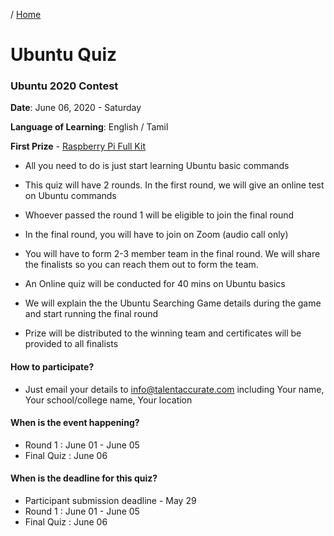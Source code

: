/ [Home](index.md)

# Ubuntu Quiz

### Ubuntu 2020 Contest

**Date**: June 06, 2020 - Saturday

**Language of Learning**: English / Tamil

**First Prize** - [Raspberry Pi Full Kit](https://www.amazon.in/India-Raspberry-Charger-Heatsink-Accessories/dp/B084V49XMP/ref=sr_1_2?crid=22FXARJAK2XC8&dchild=1&keywords=raspberry+pi+full+kit&qid=1589330815&s=computers&sprefix=raspberry+pi+ful%2Ccomputers%2C222&sr=1-2)

- All you need to do is just start learning Ubuntu basic commands

- This quiz will have 2 rounds. In the first round, we will give an online test on Ubuntu commands

- Whoever passed the round 1 will be eligible to join the final round

- In the final round, you will have to join on Zoom (audio call only)

- You will have to form 2-3 member team in the final round. We will share the finalists so you can reach them out to form the team.

- An Online quiz will be conducted for 40 mins on Ubuntu basics

- We will explain the the Ubuntu Searching Game details during the game and start running the final round

- Prize will be distributed to the winning team and certificates will be provided to all finalists

#### How to participate?

- Just email your details to info@talentaccurate.com including Your name, Your school/college name, Your location

#### When is the event happening?

- Round 1     : June 01 - June 05
- Final Quiz  : June 06

#### When is the deadline for this quiz?

- Participant submission deadline - May 29
- Round 1     : June 01 - June 05
- Final Quiz  : June 06